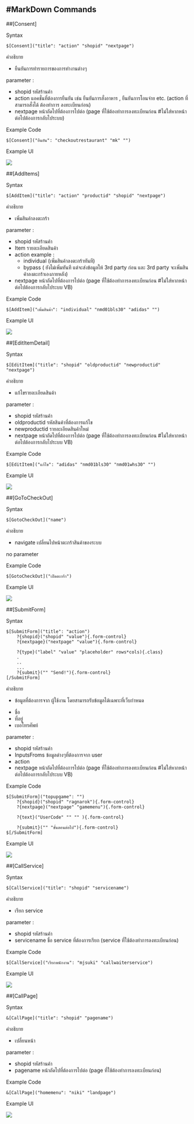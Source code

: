 #MarkDown Commands
---

##[Consent]

Syntax
    
```
$[Consent]("title": "action" "shopid" "nextpage")
```

คำอธิบาย
- ยืนยันการทำรายการของการทำงานต่างๆ

parameter	:
- shopid รหัสร้านค้า
- action แอคชั่นที่ต้องการยืนยัน เช่น ยืนยันการสั่งอาหาร , ยืนยันการโอนจ่าย etc. (action ที่สามารถสั่งได้ ต้องทำการ ลงทะเบียนก่อน)
- nextpage หน้าถัดไปที่ต้องการไปต่อ (page ที่ใช้ต้องทำการลงทะเบียนก่อน #ไม่ใส่หากหน้าต่อไปต้องการกลับไประบบ)


Example Code
```
$[Consent]("ยืนยัน": "checkoutrestaurant" "mk" "")
```

Example UI

![](/assets/consent.jpg)

##[AddItems]

Syntax
    
```
$[AddItem]("title": "action" "productid" "shopid" "nextpage")
```


คำอธิบาย
- เพิ่มสินค้าลงตะกร้า

parameter :
- shopid รหัสร้านค้า
- Item รายละเอียดสินค้า
- action example : 
    - individual (เพิ่มสินค้าลงตะกร้าทันที) 
    - bypass ( ยังไม่เพิ่มทันที แต่จะส่งข้อมูลให้ 3rd party ก่อน และ 3rd party จะเพิ่มสินค้าลงตะกร้าเองภายหลัง)
- nextpage หน้าถัดไปที่ต้องการไปต่อ (page ที่ใช้ต้องทำการลงทะเบียนก่อน #ไม่ใส่หากหน้าต่อไปต้องการกลับไประบบ VB)

Example Code
```
$[AddItem]("เพิ่มสินค้า": "individual" "nmd01bls30" "adidas" "")
```

Example UI

![](/assets/0304_GoToCheckoutAddProduct.png)

##[EditItemDetail]   

Syntax
    
```
$[EditItem]("title": "shopid" "oldproductid" "newproductid" "nextpage")
```

คำอธิบาย
- แก้ไขรายละเอียดสินค้า

parameter :
- shopid รหัสร้านค้า
- oldproductid รหัสสินค้าที่ต้องการแก้ไข
- newproductid รายละเอียดสินค้าใหม่
- nextpage หน้าถัดไปที่ต้องการไปต่อ (page ที่ใช้ต้องทำการลงทะเบียนก่อน #ไม่ใส่หากหน้าต่อไปต้องการกลับไประบบ VB)

Example Code

```
$[EditItem]("แก้ไข": "adidas" "nmd01bls30" "nmd01whs30" "")
```

Example UI

![](/assets/05_EditProduct.png)

##[GoToCheckOut] 	

Syntax
    
```
$[GotoCheckOut]("name")
```


คำอธิบาย
- navigate เปลี่ยนไปหน้าตะกร้าสินค้าของระบบ

no parameter

Example Code
```
$[GotoCheckOut]("เปิดตะกร้า")
```


Example UI

![](/assets/_GoToCheckoutt.png)

##[SubmitForm] 	

Syntax
```
$[SubmitForm]("title": "action")
    ?{shopid}("shopid" "value"){.form-control}
    ?{nextpage}("nextpage" "value"){.form-control}
    
    ?{type}("label" "value" "placeholder" rows*cols){.class}
    .
    ..
    ...
    ?{submit}("" "Send!"){.form-control}
[/SubmitForm]
```

คำอธิบาย
- ข้อมูลที่ต้องการจาก ผู้ใช้งาน โดยสามารถรับข้อมูลได้เฉพาะที่เว็บกำหนด
* ชื่อ
* ที่อยู่
* เบอโทรศัพท์

parameter :
- shopid รหัสร้านค้า
- InputsFroms ข้อมูลต่างๆที่ต้องการจาก user
- action
- nextpage หน้าถัดไปที่ต้องการไปต่อ (page ที่ใช้ต้องทำการลงทะเบียนก่อน #ไม่ใส่หากหน้าต่อไปต้องการกลับไประบบ VB)

Example Code
```
$[SubmitForm]("topupgame": "")
    ?{shopid}("shopid" "ragnarok"){.form-control}
    ?{nextpage}("nextpage" "gamemenu"){.form-control}
    
    ?{text}("UserCode" "" "" ){.form-control}
    
    ?{submit}("" "ขั้นตอนต่อไป"){.form-control}
$[/SubmitForm]
```



Example UI

![](/assets/06_RequestAddress.png)

##[CallService] 

Syntax
```
$[CallService]("title": "shopid" "servicename")
```
คำอธิบาย
- เรียก service

parameter :
- shopid รหัสร้านค้า
- servicename ชื่อ service ที่ต้องการเรียก (service ที่ใช้ต้องทำการลงทะเบียนก่อน)

Example Code
```
$[CallService]("เรียกพนักงาน": "mjsuki" "callwaiterservice")
```

Example UI

![](/assets/01_CallStaff.png)

##[CallPage] 

Syntax
```
&[CallPage]("title": "shopid" "pagename")
```

คำอธิบาย
- เปลี่ยนหน้า

parameter :
- shopid รหัสร้านค้า
- pagename หน้าถัดไปที่ต้องการไปต่อ (page ที่ใช้ต้องทำการลงทะเบียนก่อน)

Example Code
```
&[CallPage]("homemenu": "niki" "landpage")
```

Example UI

![](/assets/02_ChangePage.png)